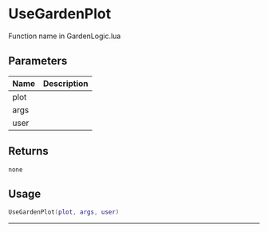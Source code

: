 # UseGardenPlot

Function name in GardenLogic.lua

## Parameters

| Name | Description |
| ---- | ----------- |
| plot |             |
| args |             |
| user |             |

## Returns

`none`

## Usage

```lua
UseGardenPlot(plot, args, user)
```

---
